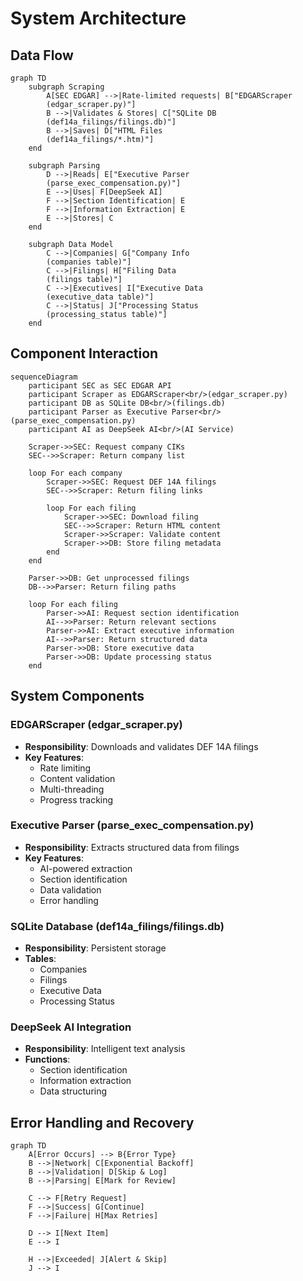 # System Architecture

## Data Flow

```mermaid
graph TD
    subgraph Scraping
        A[SEC EDGAR] -->|Rate-limited requests| B["EDGARScraper
        (edgar_scraper.py)"]
        B -->|Validates & Stores| C["SQLite DB
        (def14a_filings/filings.db)"]
        B -->|Saves| D["HTML Files
        (def14a_filings/*.htm)"]
    end

    subgraph Parsing
        D -->|Reads| E["Executive Parser
        (parse_exec_compensation.py)"]
        E -->|Uses| F[DeepSeek AI]
        F -->|Section Identification| E
        F -->|Information Extraction| E
        E -->|Stores| C
    end

    subgraph Data Model
        C -->|Companies| G["Company Info
        (companies table)"]
        C -->|Filings| H["Filing Data
        (filings table)"]
        C -->|Executives| I["Executive Data
        (executive_data table)"]
        C -->|Status| J["Processing Status
        (processing_status table)"]
    end
```

## Component Interaction

```mermaid
sequenceDiagram
    participant SEC as SEC EDGAR API
    participant Scraper as EDGARScraper<br/>(edgar_scraper.py)
    participant DB as SQLite DB<br/>(filings.db)
    participant Parser as Executive Parser<br/>(parse_exec_compensation.py)
    participant AI as DeepSeek AI<br/>(AI Service)

    Scraper->>SEC: Request company CIKs
    SEC-->>Scraper: Return company list

    loop For each company
        Scraper->>SEC: Request DEF 14A filings
        SEC-->>Scraper: Return filing links

        loop For each filing
            Scraper->>SEC: Download filing
            SEC-->>Scraper: Return HTML content
            Scraper->>Scraper: Validate content
            Scraper->>DB: Store filing metadata
        end
    end

    Parser->>DB: Get unprocessed filings
    DB-->>Parser: Return filing paths

    loop For each filing
        Parser->>AI: Request section identification
        AI-->>Parser: Return relevant sections
        Parser->>AI: Extract executive information
        AI-->>Parser: Return structured data
        Parser->>DB: Store executive data
        Parser->>DB: Update processing status
    end
```

## System Components

### EDGARScraper (edgar_scraper.py)

- **Responsibility**: Downloads and validates DEF 14A filings
- **Key Features**:
  - Rate limiting
  - Content validation
  - Multi-threading
  - Progress tracking

### Executive Parser (parse_exec_compensation.py)

- **Responsibility**: Extracts structured data from filings
- **Key Features**:
  - AI-powered extraction
  - Section identification
  - Data validation
  - Error handling

### SQLite Database (def14a_filings/filings.db)

- **Responsibility**: Persistent storage
- **Tables**:
  - Companies
  - Filings
  - Executive Data
  - Processing Status

### DeepSeek AI Integration

- **Responsibility**: Intelligent text analysis
- **Functions**:
  - Section identification
  - Information extraction
  - Data structuring

## Error Handling and Recovery

```mermaid
graph TD
    A[Error Occurs] --> B{Error Type}
    B -->|Network| C[Exponential Backoff]
    B -->|Validation| D[Skip & Log]
    B -->|Parsing| E[Mark for Review]

    C --> F[Retry Request]
    F -->|Success| G[Continue]
    F -->|Failure| H[Max Retries]

    D --> I[Next Item]
    E --> I

    H -->|Exceeded| J[Alert & Skip]
    J --> I
